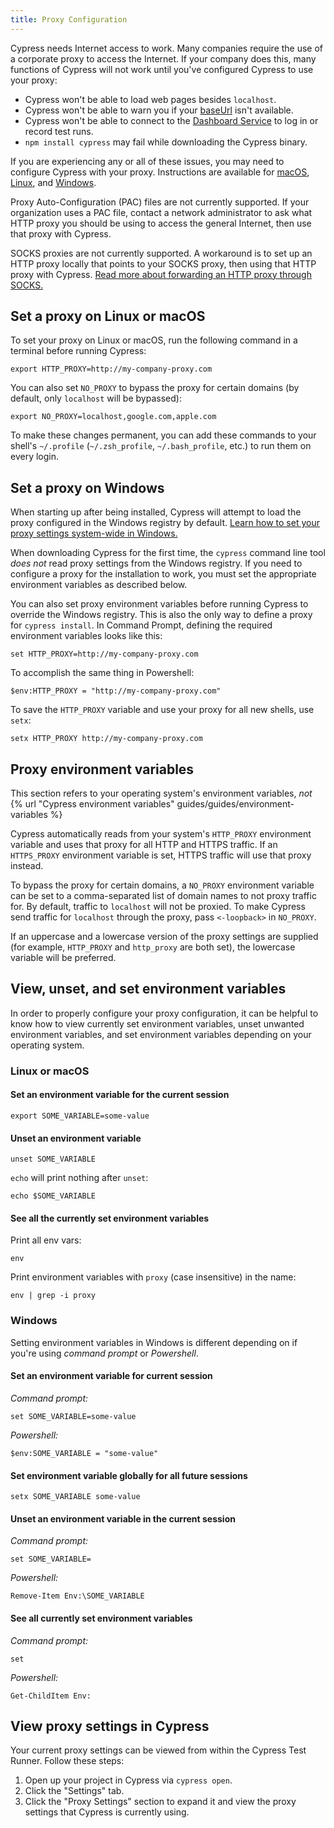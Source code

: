 ```yaml
---
title: Proxy Configuration
---
```


Cypress needs Internet access to work. Many companies require the use of a corporate proxy to access the Internet. If your company does this, many functions of Cypress will not work until you've configured Cypress to use your proxy:

- Cypress won't be able to load web pages besides `localhost`.
- Cypress won't be able to warn you if your [baseUrl](/guides/references/configuration#Global) isn't available.
- Cypress won't be able to connect to the [Dashboard Service](/guides/dashboard/introduction) to log in or record test runs.
- `npm install cypress` may fail while downloading the Cypress binary.

If you are experiencing any or all of these issues, you may need to configure Cypress with your proxy. Instructions are available for [macOS](#Set-a-proxy-on-Linux-or-macOS), [Linux](#Set-a-proxy-on-Linux-or-macOS), and [Windows](#Set-a-proxy-on-Windows).

<Alert type="warning">

Proxy Auto-Configuration (PAC) files are not currently supported. If your organization uses a PAC file, contact a network administrator to ask what HTTP proxy you should be using to access the general Internet, then use that proxy with Cypress.

</Alert>

<Alert type="warning">

SOCKS proxies are not currently supported. A workaround is to set up an HTTP proxy locally that points to your SOCKS proxy, then using that HTTP proxy with Cypress. [Read more about forwarding an HTTP proxy through SOCKS.](https://superuser.com/questions/423563/convert-http-requests-to-socks5)

</Alert>

## Set a proxy on Linux or macOS

To set your proxy on Linux or macOS, run the following command in a terminal before running Cypress:

```shell
export HTTP_PROXY=http://my-company-proxy.com
```

You can also set `NO_PROXY` to bypass the proxy for certain domains (by default, only `localhost` will be bypassed):

```shell
export NO_PROXY=localhost,google.com,apple.com
```

To make these changes permanent, you can add these commands to your shell's `~/.profile` (`~/.zsh_profile`, `~/.bash_profile`, etc.) to run them on every login.

## Set a proxy on Windows

When starting up after being installed, Cypress will attempt to load the proxy configured in the Windows registry by default. [Learn how to set your proxy settings system-wide in Windows.](https://www.howtogeek.com/tips/how-to-set-your-proxy-settings-in-windows-8.1/)

<Alert type="info">

When downloading Cypress for the first time, the `cypress` command line tool _does not_ read proxy settings from the Windows registry. If you need to configure a proxy for the installation to work, you must set the appropriate environment variables as described below.

</Alert>

You can also set proxy environment variables before running Cypress to override the Windows registry. This is also the only way to define a proxy for `cypress install`. In Command Prompt, defining the required environment variables looks like this:

```shell
set HTTP_PROXY=http://my-company-proxy.com
```

To accomplish the same thing in Powershell:

```shell
$env:HTTP_PROXY = "http://my-company-proxy.com"
```

To save the `HTTP_PROXY` variable and use your proxy for all new shells, use `setx`:

```shell
setx HTTP_PROXY http://my-company-proxy.com
```

## Proxy environment variables

<Alert type="warning">

This section refers to your operating system's environment variables, _not_ {% url "Cypress environment variables" guides/guides/environment-variables %}

</Alert>

Cypress automatically reads from your system's `HTTP_PROXY` environment variable and uses that proxy for all HTTP and HTTPS traffic. If an `HTTPS_PROXY` environment variable is set, HTTPS traffic will use that proxy instead.

To bypass the proxy for certain domains, a `NO_PROXY` environment variable can be set to a comma-separated list of domain names to not proxy traffic for. By default, traffic to `localhost` will not be proxied. To make Cypress send traffic for `localhost` through the proxy, pass `<-loopback>` in `NO_PROXY`.

If an uppercase and a lowercase version of the proxy settings are supplied (for example, `HTTP_PROXY` and `http_proxy` are both set), the lowercase variable will be preferred.

## View, unset, and set environment variables

In order to properly configure your proxy configuration, it can be helpful to know how to view currently set environment variables, unset unwanted environment variables, and set environment variables depending on your operating system.

### Linux or macOS

#### Set an environment variable for the current session

```shell
export SOME_VARIABLE=some-value
```

#### Unset an environment variable

```shell
unset SOME_VARIABLE
```

`echo` will print nothing after `unset`:

```shell
echo $SOME_VARIABLE
```

#### See all the currently set environment variables

Print all env vars:

```shell
env
```

Print environment variables with `proxy` (case insensitive) in the name:

```shell
env | grep -i proxy
```

### Windows

Setting environment variables in Windows is different depending on if you're using _command prompt_ or _Powershell_.

#### Set an environment variable for current session

_Command prompt:_

```shell
set SOME_VARIABLE=some-value
```

_Powershell:_

```shell
$env:SOME_VARIABLE = "some-value"
```

#### Set environment variable globally for all future sessions

```shell
setx SOME_VARIABLE some-value
```

#### Unset an environment variable in the current session

_Command prompt:_

```shell
set SOME_VARIABLE=
```

_Powershell:_

```shell
Remove-Item Env:\SOME_VARIABLE
```

#### See all currently set environment variables

_Command prompt:_

```shell
set
```

_Powershell:_

```shell
Get-ChildItem Env:
```

## View proxy settings in Cypress

Your current proxy settings can be viewed from within the Cypress Test Runner. Follow these steps:

1. Open up your project in Cypress via `cypress open`.
2. Click the "Settings" tab.
3. Click the "Proxy Settings" section to expand it and view the proxy settings that Cypress is currently using.

<DocsImage src="/img/guides/test-runner-settings-proxy-configuration.jpg" alt="Proxy configuration in the Desktop app" ></DocsImage>
